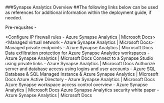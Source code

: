 ###Synapse Analytics Overview 
##The following links below can be used as references for additional information within the deployment guide, if needed.

Pre-requsites - 

<Configure IP firewall rules - Azure Synapse Analytics | Microsoft Docs>
<Managed virtual network - Azure Synapse Analytics | Microsoft Docs>
Managed private endpoints - Azure Synapse Analytics | Microsoft Docs
Data exfiltration protection for Azure Synapse Analytics workspaces - Azure Synapse Analytics | Microsoft Docs
Connect to a Synapse Studio using private links - Azure Synapse Analytics | Microsoft Docs
Authorize server and database access using logins and user accounts - Azure SQL Database & SQL Managed Instance & Azure Synapse Analytics | Microsoft Docs
Azure Active Directory - Azure Synapse Analytics | Microsoft Docs
Azure Synapse workspace access control overview - Azure Synapse Analytics | Microsoft Docs
Azure Synapse Analytics security white paper - Azure Synapse Analytics | Microsoft Docs

